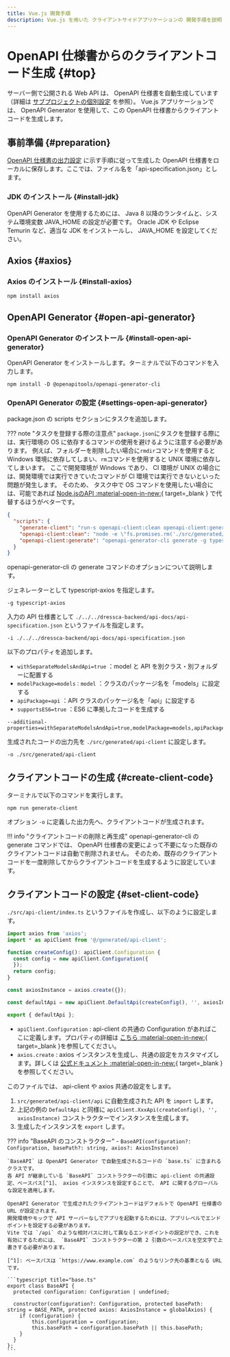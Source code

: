 ```yaml
---
title: Vue.js 開発手順
description: Vue.js を用いた クライアントサイドアプリケーションの 開発手順を説明します。
---
```


# OpenAPI 仕様書からのクライアントコード生成 {#top}

サーバー側で公開される Web API は、 OpenAPI 仕様書を自動生成しています（詳細は [サブプロジェクトの個別設定](../java/sub-project-settings.md) を参照）。 Vue.js アプリケーションでは、 OpenAPI Generator を使用して、この OpenAPI 仕様書からクライアントコードを生成します。

## 事前準備 {#preparation}

[OpenAPI 仕様書の出力設定](../java/sub-project-settings.md#open-api-specification-output-configuration) に示す手順に従って生成した OpenAPI 仕様書をローカルに保存します。ここでは、ファイル名を「api-specification.json」とします。

### JDK のインストール {#install-jdk}

OpenAPI Generator を使用するためには、 Java 8 以降のランタイムと、システム環境変数 JAVA_HOME の設定が必要です。 Oracle JDK や Eclipse Temurin など、適当な JDK をインストールし、 JAVA_HOME を設定してください。

## Axios {#axios}

### Axios のインストール {#install-axios}

```terminal
npm install axios
```

## OpenAPI Generator {#open-api-generator}

### OpenAPI Generator のインストール {#install-open-api-generator}

OpenAPI Generator をインストールします。ターミナルで以下のコマンドを入力します。

<!-- cspell:disable -->

```terminal
npm install -D @openapitools/openapi-generator-cli
```

<!-- cspell:enable -->

### OpenAPI Generator の設定 {#settings-open-api-generator}

package.json の scripts セクションにタスクを追加します。

??? note "タスクを登録する際の注意点"
    `package.json`にタスクを登録する際には、実行環境の OS に依存するコマンドの使用を避けるように注意する必要があります。
    例えば、フォルダーを削除したい場合に`rmdir`コマンドを使用すると Windows 環境に依存してしまい、`rm`コマンドを使用すると UNIX 環境に依存してしまいます。
    ここで開発環境が Windows であり、 CI 環境が UNIX の場合には、開発環境では実行できていたコマンドが CI 環境では実行できないといった問題が発生します。
    そのため、 タスク中で OS コマンドを使用したい場合には、可能であれば [Node.jsのAPI :material-open-in-new:](https://nodejs.org/api/documentation.html){ target=_blank } で代替するほうがベターです。

<!-- cspell:disable -->

```json title="package.json"
{
  "scripts": {
    "generate-client": "run-s openapi-client:clean openapi-client:generate --print-label",
    "openapi-client:clean": "node -e \"fs.promises.rm('./src/generated/api-client', {recursive: true, force: true})\"",
    "openapi-client:generate": "openapi-generator-cli generate -g typescript-axios -i ./../../dressca-backend/api-docs/api-specification.json --additional-properties=withSeparateModelsAndApi=true,modelPackage=models,apiPackage=api,supportsES6=true -o ./src/generated/api-client"
  }
}
```

<!-- cspell:enable -->

openapi-generator-cli の generate コマンドのオプションについて説明します。

ジェネレーターとして typescript-axios を指定します。

``` terminal
-g typescript-axios
```

入力の API 仕様書として `./../../dressca-backend/api-docs/api-specification.json` というファイルを指定します。

``` terminal
-i ./../../dressca-backend/api-docs/api-specification.json 
```

以下のプロパティを追加します。

- `withSeparateModelsAndApi=true` ：model と API を別クラス・別フォルダーに配置する
- `modelPackage=models：model` ：クラスのパッケージ名を「models」に設定する
- `apiPackage=api` ：API クラスのパッケージ名を「api」に設定する
- `supportsES6=true` ：ES6 に準拠したコードを生成する

``` terminal
--additional-properties=withSeparateModelsAndApi=true,modelPackage=models,apiPackage=api,supportsES6=true
```

生成されたコードの出力先を `./src/generated/api-client` に設定します。

``` terminal
-o ./src/generated/api-client
```

## クライアントコードの生成 {#create-client-code}

ターミナルで以下のコマンドを実行します。

```terminal
npm run generate-client
```

オプション ` -o ` に定義した出力先へ、クライアントコードが生成されます。

!!! info "クライアントコードの削除と再生成"
    openapi-generator-cli の generate コマンドでは、 OpenAPI 仕様書の変更によって不要になった既存のクライアントコードは自動で削除されません。
    そのため、既存のクライアントコードを一度削除してからクライアントコードを生成するように設定しています。

## クライアントコードの設定 {#set-client-code}

`./src/api-client/index.ts` というファイルを作成し、以下のように設定します。

```typescript title="index.ts"
import axios from 'axios';
import * as apiClient from '@/generated/api-client';

function createConfig(): apiClient.Configuration {
  const config = new apiClient.Configuration({
  });
  return config;
}

const axiosInstance = axios.create({});

const defaultApi = new apiClient.DefaultApi(createConfig(), '', axiosInstance);

export { defaultApi };
```

- `apiClient.Configuration` : api-client の共通の Configuration があればここに定義します。プロパティの詳細は [こちら :material-open-in-new:](https://github.com/OpenAPITools/openapi-generator/blob/master/modules/openapi-generator/src/main/resources/typescript-axios/configuration.mustache){ target=_blank }を参照してください。
- `axios.create` : axios インスタンスを生成し、共通の設定をカスタマイズします。詳しくは [公式ドキュメント :material-open-in-new:](https://github.com/axios/axios#request-config){ target=_blank }を参照してください。

このファイルでは、 api-client や axios 共通の設定をします。

1. `src/generated/api-client/api` に自動生成された API を `import` します。
1. 上記の例の `DefaultApi` と同様に `apiClient.XxxApi(createConfig(), '', axiosInstance)` コンストラクターでインスタンスを生成します。
1. 生成したインスタンスを `export` します。

??? info "BaseAPI のコンストラクター"
    - `BaseAPI(configuration?: Configuration, basePath?: string, axios?: AxiosInstance)`
  
    `BaseAPI` は OpenAPI Generator で自動生成されるコードの `base.ts` に含まれるクラスです。
    各 API が継承している `BaseAPI` コンストラクターの引数に api-client の共通設定、ベースパス[^1]、 axios インスタンスを設定することで、 API に関するグローバルな設定を適用します。
    
    OpenAPI Generator で生成されたクライアントコードはデフォルトで OpenAPI 仕様書の URL が設定されます。
    開発環境やモックで API サーバーなしでアプリを起動するためには、アプリレベルでエンドポイントを設定する必要があります。
    Vite では `/api` のような相対パスに対して異なるエンドポイントの設定ができ、これを有効にするためには、 `BaseAPI` コンストラクターの第 2 引数のベースパスを空文字で上書きする必要があります。

    [^1]: ベースパスは `https://www.example.com` のようなリンク先の基準となる URL です。

    ```typescript title="base.ts"
    export class BaseAPI {
      protected configuration: Configuration | undefined;

      constructor(configuration?: Configuration, protected basePath: string = BASE_PATH, protected axios: AxiosInstance = globalAxios) {
        if (configuration) {
            this.configuration = configuration;
            this.basePath = configuration.basePath || this.basePath;
        }
      }
    };
    ```
